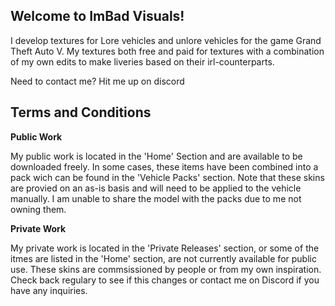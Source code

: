 ## Welcome to ImBad Visuals!

I develop textures for Lore vehicles and unlore vehicles for the game Grand Theft Auto V. My textures both free and paid for textures with a combination of my own edits to make liveries based on their irl-counterparts.

Need to contact me? 
Hit me up on discord


## Terms and Conditions

**Public Work**

My public work is located in the 'Home' Section and are available to be downloaded freely. In some cases, these items have been combined into a pack wich can be found in the 'Vehicle Packs' section. Note that these skins are provied on an as-is basis and will need to be applied to the vehicle manually. I am unable to share the model with the packs due to me not owning them.

**Private Work**

My private work is located in the 'Private Releases' section, or some of the itmes are listed in the 'Home' section, are not currently available for public use. These skins are commsissioned by people or from my own inspiration. Check back regulary to see if this changes or contact me on Discord if you have any inquiries. 